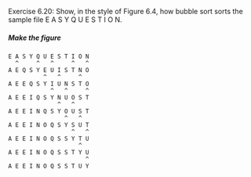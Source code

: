 Exercise 6.20: Show, in the style of Figure 6.4, how bubble sort sorts
the sample file E A S Y Q U E S T I O N.

##### Make the figure
```
E A S Y Q U E S T I O N
  ^     ^   ^     ^   ^
A E Q S Y E U I S T N O
          ^   ^     ^
A E E Q S Y I U N S T O
            ^   ^     ^
A E E I Q S Y N U O S T
              ^   ^
A E E I N Q S Y O U S T
                ^   ^
A E E I N O Q S Y S U T
                  ^   ^
A E E I N O Q S S Y T U
                    ^
A E E I N O Q S S T Y U
                      ^
A E E I N O Q S S T U Y
```
